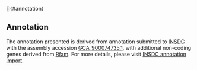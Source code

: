 []{#annotation}

Annotation
----------

The annotation presented is derived from annotation submitted to
[INSDC](http://www.insdc.org) with the assembly accession
[GCA\_900074735.1](http://www.ebi.ac.uk/ena/data/view/GCA_900074735.1),
with additional non-coding genes derived from
[Rfam](http://rfam.xfam.org/). For more details, please visit [INSDC
annotation
import](http://ensemblgenomes.org/info/data/insdc_annotation).
